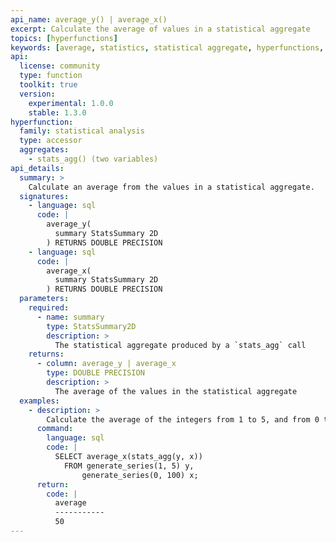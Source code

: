 ```yaml
---
api_name: average_y() | average_x()
excerpt: Calculate the average of values in a statistical aggregate
topics: [hyperfunctions]
keywords: [average, statistics, statistical aggregate, hyperfunctions, toolkit]
api:
  license: community
  type: function
  toolkit: true
  version:
    experimental: 1.0.0
    stable: 1.3.0
hyperfunction:
  family: statistical analysis
  type: accessor
  aggregates:
    - stats_agg() (two variables)
api_details:
  summary: >
    Calculate an average from the values in a statistical aggregate.
  signatures:
    - language: sql
      code: |
        average_y(
          summary StatsSummary 2D
        ) RETURNS DOUBLE PRECISION
    - language: sql
      code: |
        average_x(
          summary StatsSummary 2D
        ) RETURNS DOUBLE PRECISION
  parameters:
    required:
      - name: summary
        type: StatsSummary2D
        description: >
          The statistical aggregate produced by a `stats_agg` call
    returns:
      - column: average_y | average_x
        type: DOUBLE PRECISION
        description: >
          The average of the values in the statistical aggregate
  examples:
    - description: >
        Calculate the average of the integers from 1 to 5, and from 0 to 100.
      command:
        language: sql
        code: |
          SELECT average_x(stats_agg(y, x))
            FROM generate_series(1, 5) y,
                generate_series(0, 100) x;
      return:
        code: |
          average
          -----------
          50
---
```


